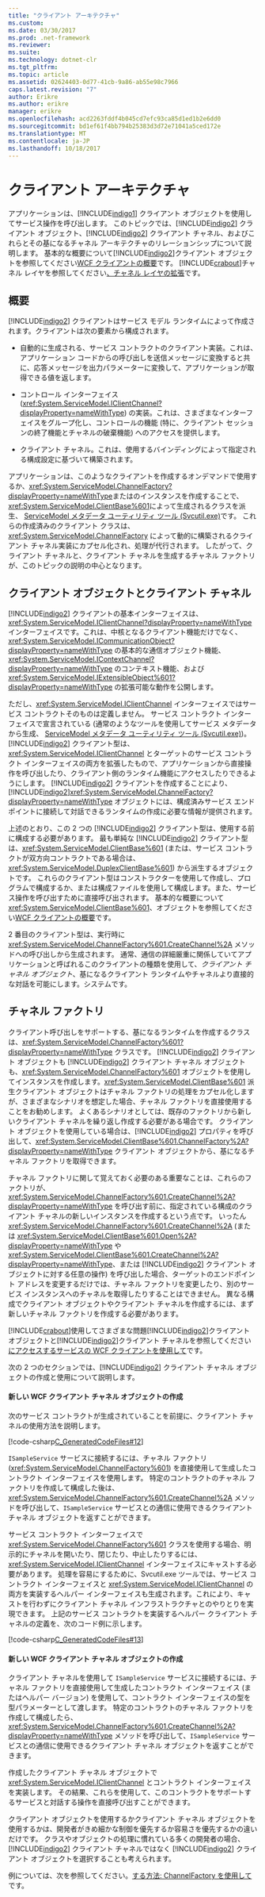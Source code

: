 ```yaml
---
title: "クライアント アーキテクチャ"
ms.custom: 
ms.date: 03/30/2017
ms.prod: .net-framework
ms.reviewer: 
ms.suite: 
ms.technology: dotnet-clr
ms.tgt_pltfrm: 
ms.topic: article
ms.assetid: 02624403-0d77-41cb-9a86-ab55e98c7966
caps.latest.revision: "7"
author: Erikre
ms.author: erikre
manager: erikre
ms.openlocfilehash: acd2263fddf4b045cd7efc93ca85d1ed1b2e6dd0
ms.sourcegitcommit: bd1ef61f4bb794b25383d3d72e71041a5ced172e
ms.translationtype: MT
ms.contentlocale: ja-JP
ms.lasthandoff: 10/18/2017
---
```

# <a name="client-architecture"></a>クライアント アーキテクチャ
アプリケーションは、[!INCLUDE[indigo1](../../../../includes/indigo1-md.md)] クライアント オブジェクトを使用してサービス操作を呼び出します。 このトピックでは、[!INCLUDE[indigo2](../../../../includes/indigo2-md.md)] クライアント オブジェクト、[!INCLUDE[indigo2](../../../../includes/indigo2-md.md)] クライアント チャネル、およびこれらとその基になるチャネル アーキテクチャのリレーションシップについて説明します。 基本的な概要について[!INCLUDE[indigo2](../../../../includes/indigo2-md.md)]クライアント オブジェクトを参照してください[WCF クライアントの概要](../../../../docs/framework/wcf/wcf-client-overview.md)です。 [!INCLUDE[crabout](../../../../includes/crabout-md.md)]チャネル レイヤを参照してください[、チャネル レイヤの拡張](../../../../docs/framework/wcf/extending/extending-the-channel-layer.md)です。  
  
## <a name="overview"></a>概要  
 [!INCLUDE[indigo2](../../../../includes/indigo2-md.md)] クライアントはサービス モデル ランタイムによって作成されます。クライアントは次の要素から構成されます。  
  
-   自動的に生成される、サービス コントラクトのクライアント実装。これは、アプリケーション コードからの呼び出しを送信メッセージに変換すると共に、応答メッセージを出力パラメーターに変換して、アプリケーションが取得できる値を返します。  
  
-   コントロール インターフェイス (<xref:System.ServiceModel.IClientChannel?displayProperty=nameWithType>) の実装。これは、さまざまなインターフェイスをグループ化し、コントロールの機能 (特に、クライアント セッションの終了機能とチャネルの破棄機能) へのアクセスを提供します。  
  
-   クライアント チャネル。これは、使用するバインディングによって指定される構成設定に基づいて構築されます。  
  
 アプリケーションは、このようなクライアントを作成するオンデマンドで使用するか、<xref:System.ServiceModel.ChannelFactory?displayProperty=nameWithType>またはのインスタンスを作成することで、<xref:System.ServiceModel.ClientBase%601>によって生成されるクラスを派生、 [ServiceModel メタデータ ユーティリティ ツール (Svcutil.exe)](../../../../docs/framework/wcf/servicemodel-metadata-utility-tool-svcutil-exe.md)です。 これらの作成済みのクライアント クラスは、<xref:System.ServiceModel.ChannelFactory> によって動的に構築されるクライアント チャネル実装にカプセル化され、処理が代行されます。 したがって、クライアント チャネルと、クライアント チャネルを生成するチャネル ファクトリが、このトピックの説明の中心となります。  
  
## <a name="client-objects-and-client-channels"></a>クライアント オブジェクトとクライアント チャネル  
 [!INCLUDE[indigo2](../../../../includes/indigo2-md.md)] クライアントの基本インターフェイスは、<xref:System.ServiceModel.IClientChannel?displayProperty=nameWithType> インターフェイスです。これは、中核となるクライアント機能だけでなく、<xref:System.ServiceModel.ICommunicationObject?displayProperty=nameWithType> の基本的な通信オブジェクト機能、<xref:System.ServiceModel.IContextChannel?displayProperty=nameWithType> のコンテキスト機能、および <xref:System.ServiceModel.IExtensibleObject%601?displayProperty=nameWithType> の拡張可能な動作を公開します。  
  
 ただし、<xref:System.ServiceModel.IClientChannel> インターフェイスではサービス コントラクトそのものは定義しません。 サービス コントラクト インターフェイスで宣言されている (通常のようなツールを使用してサービス メタデータから生成、 [ServiceModel メタデータ ユーティリティ ツール (Svcutil.exe)](../../../../docs/framework/wcf/servicemodel-metadata-utility-tool-svcutil-exe.md))。 [!INCLUDE[indigo2](../../../../includes/indigo2-md.md)] クライアント型は、<xref:System.ServiceModel.IClientChannel> とターゲットのサービス コントラクト インターフェイスの両方を拡張したもので、アプリケーションから直接操作を呼び出したり、クライアント側のランタイム機能にアクセスしたりできるようにします。 [!INCLUDE[indigo2](../../../../includes/indigo2-md.md)] クライアントを作成することにより、[!INCLUDE[indigo2](../../../../includes/indigo2-md.md)]<xref:System.ServiceModel.ChannelFactory?displayProperty=nameWithType> オブジェクトには、構成済みサービス エンドポイントに接続して対話できるランタイムの作成に必要な情報が提供されます。  
  
 上述のとおり、この 2 つの [!INCLUDE[indigo2](../../../../includes/indigo2-md.md)] クライアント型は、使用する前に構成する必要があります。 最も単純な [!INCLUDE[indigo2](../../../../includes/indigo2-md.md)] クライアント型は、<xref:System.ServiceModel.ClientBase%601> (または、サービス コントラクトが双方向コントラクトである場合は、<xref:System.ServiceModel.DuplexClientBase%601>) から派生するオブジェクトです。 これらのクライアント型はコンストラクターを使用して作成し、プログラムで構成するか、または構成ファイルを使用して構成します。また、サービス操作を呼び出すために直接呼び出されます。 基本的な概要について<xref:System.ServiceModel.ClientBase%601>、オブジェクトを参照してください[WCF クライアントの概要](../../../../docs/framework/wcf/wcf-client-overview.md)です。  
  
 2 番目のクライアント型は、実行時に <xref:System.ServiceModel.ChannelFactory%601.CreateChannel%2A> メソッドへの呼び出しから生成されます。 通常、通信の詳細厳重に関係していてアプリケーションと呼ばれるこのクライアントの種類を使用して、*クライアント チャネル オブジェクト*、基になるクライアント ランタイムやチャネルより直接的な対話を可能にします。システムです。  
  
## <a name="channel-factories"></a>チャネル ファクトリ  
 クライアント呼び出しをサポートする、基になるランタイムを作成するクラスは、<xref:System.ServiceModel.ChannelFactory%601?displayProperty=nameWithType> クラスです。 [!INCLUDE[indigo2](../../../../includes/indigo2-md.md)] クライアント オブジェクトも [!INCLUDE[indigo2](../../../../includes/indigo2-md.md)] クライアント チャネル オブジェクトも、<xref:System.ServiceModel.ChannelFactory%601> オブジェクトを使用してインスタンスを作成します。<xref:System.ServiceModel.ClientBase%601> 派生クライアント オブジェクトはチャネル ファクトリの処理をカプセル化しますが、さまざまなシナリオを想定した場合、チャネル ファクトリを直接使用することをお勧めします。 よくあるシナリオとしては、既存のファクトリから新しいクライアント チャネルを繰り返し作成する必要がある場合です。 クライアント オブジェクトを使用している場合は、[!INCLUDE[indigo2](../../../../includes/indigo2-md.md)] プロパティを呼び出して、<xref:System.ServiceModel.ClientBase%601.ChannelFactory%2A?displayProperty=nameWithType> クライアント オブジェクトから、基になるチャネル ファクトリを取得できます。  
  
 チャネル ファクトリに関して覚えておく必要のある重要なことは、これらのファクトリが、<xref:System.ServiceModel.ChannelFactory%601.CreateChannel%2A?displayProperty=nameWithType> を呼び出す前に、指定されている構成のクライアント チャネルの新しいインスタンスを作成するという点です。 いったん <xref:System.ServiceModel.ChannelFactory%601.CreateChannel%2A> (または <xref:System.ServiceModel.ClientBase%601.Open%2A?displayProperty=nameWithType> や <xref:System.ServiceModel.ClientBase%601.CreateChannel%2A?displayProperty=nameWithType>、または [!INCLUDE[indigo2](../../../../includes/indigo2-md.md)] クライアント オブジェクトに対する任意の操作) を呼び出した場合、ターゲットのエンドポイント アドレスを変更するだけでは、チャネル ファクトリを変更したり、別のサービス インスタンスへのチャネルを取得したりすることはできません。 異なる構成でクライアント オブジェクトやクライアント チャネルを作成するには、まず新しいチャネル ファクトリを作成する必要があります。  
  
 [!INCLUDE[crabout](../../../../includes/crabout-md.md)]使用してさまざまな問題[!INCLUDE[indigo2](../../../../includes/indigo2-md.md)]クライアント オブジェクトと[!INCLUDE[indigo2](../../../../includes/indigo2-md.md)]クライアント チャネルを参照してください[にアクセスするサービスの WCF クライアントを使用して](../../../../docs/framework/wcf/feature-details/accessing-services-using-a-client.md)です。  
  
 次の 2 つのセクションでは、[!INCLUDE[indigo2](../../../../includes/indigo2-md.md)] クライアント チャネル オブジェクトの作成と使用について説明します。  
  
#### <a name="creating-a-new-wcf-client-channel-object"></a>新しい WCF クライアント チャネル オブジェクトの作成  
 次のサービス コントラクトが生成されていることを前提に、クライアント チャネルの使用方法を説明します。  
  
 [!code-csharp[C_GeneratedCodeFiles#12](../../../../samples/snippets/csharp/VS_Snippets_CFX/c_generatedcodefiles/cs/proxycode.cs#12)]  
  
 `ISampleService` サービスに接続するには、チャネル ファクトリ (<xref:System.ServiceModel.ChannelFactory%601>) を直接使用して生成したコントラクト インターフェイスを使用します。 特定のコントラクトのチャネル ファクトリを作成して構成した後は、<xref:System.ServiceModel.ChannelFactory%601.CreateChannel%2A> メソッドを呼び出して、`ISampleService` サービスとの通信に使用できるクライアント チャネル オブジェクトを返すことができます。  
  
 サービス コントラクト インターフェイスで <xref:System.ServiceModel.ChannelFactory%601> クラスを使用する場合、明示的にチャネルを開いたり、閉じたり、中止したりするには、<xref:System.ServiceModel.IClientChannel> インターフェイスにキャストする必要があります。 処理を容易にするために、Svcutil.exe ツールでは、サービス コントラクト インターフェイスと <xref:System.ServiceModel.IClientChannel> の両方を実装するヘルパー インターフェイスも生成されます。これにより、キャストを行わずにクライアント チャネル インフラストラクチャとのやりとりを実現できます。 上記のサービス コントラクトを実装するヘルパー クライアント チャネルの定義を、次のコード例に示します。  
  
 [!code-csharp[C_GeneratedCodeFiles#13](../../../../samples/snippets/csharp/VS_Snippets_CFX/c_generatedcodefiles/cs/proxycode.cs#13)]  
  
#### <a name="creating-a-new-wcf-client-channel-object"></a>新しい WCF クライアント チャネル オブジェクトの作成  
 クライアント チャネルを使用して `ISampleService` サービスに接続するには、チャネル ファクトリを直接使用して生成したコントラクト インターフェイス (またはヘルパー バージョン) を使用して、コントラクト インターフェイスの型を型パラメーターとして渡します。 特定のコントラクトのチャネル ファクトリを作成して構成したら、<xref:System.ServiceModel.ChannelFactory%601.CreateChannel%2A?displayProperty=nameWithType> メソッドを呼び出して、`ISampleService` サービスとの通信に使用できるクライアント チャネル オブジェクトを返すことができます。  
  
 作成したクライアント チャネル オブジェクトで <xref:System.ServiceModel.IClientChannel> とコントラクト インターフェイスを実装します。 その結果、これらを使用して、このコントラクトをサポートするサービスと対話する操作を直接呼び出すことができます。  
  
 クライアント オブジェクトを使用するかクライアント チャネル オブジェクトを使用するかは、開発者がきめ細かな制御を優先するか容易さを優先するかの違いだけです。 クラスやオブジェクトの処理に慣れている多くの開発者の場合、[!INCLUDE[indigo2](../../../../includes/indigo2-md.md)] クライアント チャネルではなく [!INCLUDE[indigo2](../../../../includes/indigo2-md.md)] クライアント オブジェクトを選択することも考えられます。  
  
 例については、次を参照してください。[する方法: ChannelFactory を使用して](../../../../docs/framework/wcf/feature-details/how-to-use-the-channelfactory.md)です。
